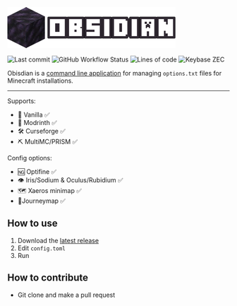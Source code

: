 ![Obsidian](/assets/logo.png "Obsidian")

 ![Last commit](https://img.shields.io/github/last-commit/0xicl33n/obsidian) ![GitHub Workflow Status](https://img.shields.io/github/actions/workflow/status/0xicl33n/obsidian/quickstart.yml) ![Lines of code](https://img.shields.io/tokei/lines/github/0xicl33n/obsidian) ![Keybase ZEC](https://img.shields.io/keybase/zec/ph0sgene)


Obisdian is a [command line application](https://en.wikipedia.org/wiki/Command-line_interface) for managing `options.txt` files for Minecraft installations. 
___

Supports:
- 🍦 Vanilla ✅
- 🧩 Modrinth ✅
- 🛠️ Curseforge ✅
- ⛏️ MultiMC/PRISM ✅

Config options:

- 🆖 Optifine ✅
- 👁️ Iris/Sodium & Oculus/Rubidium ✅
- 🗺️ Xaeros minimap ✅
- 🧭Journeymap ✅


## How to use 
1) Download the [latest release](https://github.com/0xicl33n/obsidian/releases)
2) Edit `config.toml`
3) Run

## How to contribute
- Git clone and make a pull request
